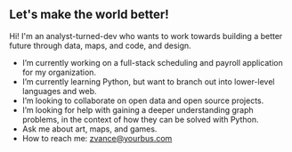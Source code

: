 ## Let's make the world better!

Hi! I'm an analyst-turned-dev who wants to work towards building a better future through data, maps, and code, and design.

- I’m currently working on a full-stack scheduling and payroll application for my organization.
- I’m currently learning Python, but want to branch out into lower-level languages and web.
- I’m looking to collaborate on open data and open source projects.
- I’m looking for help with gaining a deeper understanding graph problems, in the context of how they can be solved with Python.
- Ask me about art, maps, and games.
- How to reach me: zvance@yourbus.com
